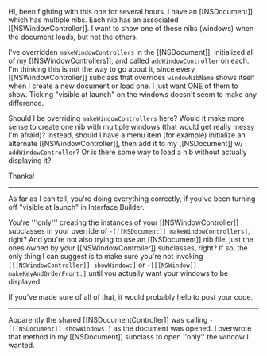 Hi, been fighting with this one for several hours.  I have an [[NSDocument]] which has multiple nibs.  Each nib has an associated [[NSWindowController]]. I want to show one of these nibs (windows) when the document loads, but not the others.

I've overridden <code>makeWindowControllers</code> in the [[NSDocument]], initialized all of my [[NSWindowControllers]], and called <code>addWindowController</code> on each.  I'm thinking this is not the way to go about it, since every [[NSWindowController]] subclass that overrides <code>windowNibName</code> shows itself when I create a new document or load one.  I just want ONE of them to show.  Ticking "visible at launch" on the windows doesn't seem to make any difference.

Should I be overriding <code>makeWindowControllers</code> here?  Would it make more sense to create one nib with multiple windows (that would get really messy I'm afraid)?  Instead, should I have a menu item (for example) initialize an alternate [[NSWindowController]], then add it to my [[NSDocument]] w/ <code>addWindowController</code>?  Or is there some way to load a nib without actually displaying it?

Thanks!

----

As far as I can tell, you're doing everything correctly, if you've been turning off "visible at launch" in Interface Builder.

You're '''only''' creating the instances of your [[NSWindowController]] subclasses in your override of <code>-[[[NSDocument]] makeWindowControllers]</code>, right?  And you're not also trying to use an [[NSDocument]] nib file, just the ones owned by your [[NSWindowController]] subclasses, right?  If so, the only thing I can suggest is to make sure you're not invoking <code>-[[[NSWindowController]] showWindow:]</code> or <code>-[[[NSWindow]] makeKeyAndOrderFront:]</code> until you actually want your windows to be displayed.

If you've made sure of all of that, it would probably help to post your code.

----

Apparently the shared [[NSDocumentController]] was calling <code>-[[[NSDocument]] showWindows:]</code> as the document was opened.  I overwrote that method in my [[NSDocument]] subclass to open ''only'' the window I wanted.